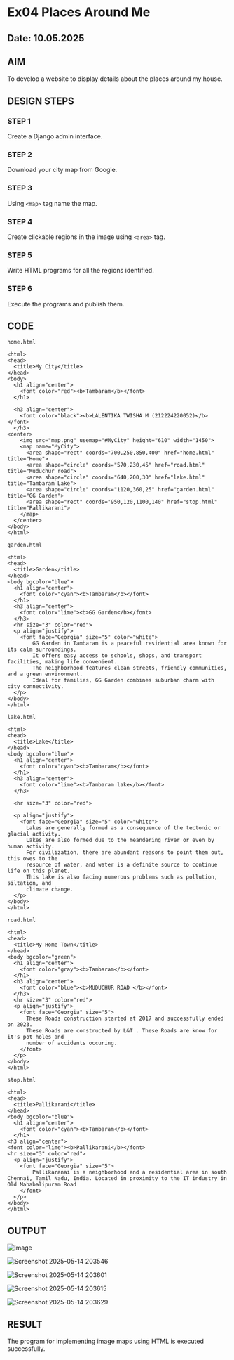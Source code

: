 # Ex04 Places Around Me
## Date: 10.05.2025

## AIM
To develop a website to display details about the places around my house.

## DESIGN STEPS

### STEP 1
Create a Django admin interface.

### STEP 2
Download your city map from Google.

### STEP 3
Using ```<map>``` tag name the map.

### STEP 4
Create clickable regions in the image using ```<area>``` tag.

### STEP 5
Write HTML programs for all the regions identified.

### STEP 6
Execute the programs and publish them.

## CODE

```
home.html

<html>
<head>
  <title>My City</title>
</head>
<body>
  <h1 align="center">
    <font color="red"><b>Tambaram</b></font>
  </h1>

  <h3 align="center">
    <font color="black"><b>LALENTIKA TWISHA M (212224220052)</b></font>
  </h3>
<center>
    <img src="map.png" usemap="#MyCity" height="610" width="1450">
    <map name="MyCity">
      <area shape="rect" coords="700,250,850,400" href="home.html" title="Home">
      <area shape="circle" coords="570,230,45" href="road.html" title="Muduchur road">
      <area shape="circle" coords="640,200,30" href="lake.html" title="Tambaram Lake">
      <area shape="circle" coords="1120,360,25" href="garden.html" title="GG Garden">
      <area shape="rect" coords="950,120,1100,140" href="stop.html" title="Pallikarani">
    </map>
  </center>
</body>
</html>
```
```
garden.html

<html>
<head>
  <title>Garden</title>
</head>
<body bgcolor="blue">
  <h1 align="center">
    <font color="cyan"><b>Tambaram</b></font>
  </h1>
  <h3 align="center">
    <font color="lime"><b>GG Garden</b></font>
  </h3>
  <hr size="3" color="red">
  <p align="justify">
    <font face="Georgia" size="5" color="white">
        GG Garden in Tambaram is a peaceful residential area known for its calm surroundings.
        It offers easy access to schools, shops, and transport facilities, making life convenient.
        The neighborhood features clean streets, friendly communities, and a green environment.
        Ideal for families, GG Garden combines suburban charm with city connectivity. 
  </p>
</body>
</html>
```
```
lake.html

<html>
<head>
  <title>Lake</title>
</head>
<body bgcolor="blue">
  <h1 align="center">
    <font color="cyan"><b>Tambaram</b></font>
  </h1>
  <h3 align="center">
    <font color="lime"><b>Tambaram lake</b></font>
  </h3>

  <hr size="3" color="red">

  <p align="justify">
    <font face="Georgia" size="5" color="white">
      Lakes are generally formed as a consequence of the tectonic or glacial activity. 
      Lakes are also formed due to the meandering river or even by human activity. 
      For civilization, there are abundant reasons to point them out, this owes to the 
      resource of water, and water is a definite source to continue life on this planet. 
      This lake is also facing numerous problems such as pollution, siltation, and 
      climate change. 
  </p>
</body>
</html>
```
```
road.html

<html>
<head>
  <title>My Home Town</title>
</head>
<body bgcolor="green">
  <h1 align="center">
    <font color="gray"><b>Tambaram</b></font>
  </h1>
  <h3 align="center">
    <font color="blue"><b>MUDUCHUR ROAD </b></font>
  </h3>
  <hr size="3" color="red">
  <p align="justify">
    <font face="Georgia" size="5">
      These Roads construction started at 2017 and successfully ended on 2023.
      These Roads are constructed by L&T . These Roads are know for it's pot holes and 
      number of accidents occuring.
    </font>
  </p>
</body>
</html>
```
```
stop.html

<html>
<head>
  <title>Pallikarani</title>
</head>
<body bgcolor="blue">
  <h1 align="center">
    <font color="cyan"><b>Tambaram</b></font>
  </h1>
<h3 align="center">
<font color="lime"><b>Pallikarani</b></font>
<hr size="3" color="red">
  <p align="justify">
    <font face="Georgia" size="5">
        Pallikaranai is a neighborhood and a residential area in south Chennai, Tamil Nadu, India. Located in proximity to the IT industry in Old Mahabalipuram Road
    </font>
  </p>
</body>
</html>
```

## OUTPUT

![image](https://github.com/user-attachments/assets/63de0254-a4e7-4e42-ac32-ce650ff7ae34)

![Screenshot 2025-05-14 203546](https://github.com/user-attachments/assets/fb87462d-9d03-4e47-8818-b5901f0b6535)

![Screenshot 2025-05-14 203601](https://github.com/user-attachments/assets/686bf603-6577-4228-b7fb-37797d6122fc)

![Screenshot 2025-05-14 203615](https://github.com/user-attachments/assets/e9f8cd75-ddde-437e-a439-7f4437a8727d)

![Screenshot 2025-05-14 203629](https://github.com/user-attachments/assets/c6ecb44e-9124-4dcf-8c74-03f891ae8349)



## RESULT
The program for implementing image maps using HTML is executed successfully.
